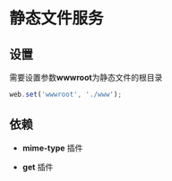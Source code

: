 # 静态文件服务

## 设置

需要设置参数**wwwroot**为静态文件的根目录

```javascript
web.set('wwwroot', './www');
```


## 依赖

+ **mime-type** 插件

+ **get** 插件